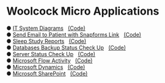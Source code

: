 # Woolcock Micro Applications

&#9679; <a href=https://vmiis.github.io/wimr-diagrams/ >IT System Diagrams</a> &nbsp; <a href=https://github.com/vmiis/wimr-diagrams/>(Code)</a><br> 
&#9679; <a href=https://vmiis.github.io/wimr-snapforms/ >Send Email to Patient with Snapforms Link</a> &nbsp; <a href=https://github.com/vmiis/wimr-snapforms/>(Code)</a><br>
&#9679; <a href=https://vmiis.github.io/wimr-sleep-study/ >Sleep Study Reports</a> &nbsp; <a href=https://github.com/vmiis/wimr-sleep-study/>(Code)</a><br> 
&#9679; <a href=https://vmiis.github.io/wimr-backup-status/ >Databases Backup Status Check Up</a> &nbsp; <a href=https://github.com/vmiis/wimr-backup-status/ >(Code)</a><br> 
&#9679; <a href=https://vmiis.github.io/wimr-server-status/ >Server Status Check Up</a> &nbsp; <a href=https://github.com/vmiis/wimr-server-status/>(Code)</a><br> 
&#9679; <a href=https://vmiis.github.io/wimr-microsoft-flow-activity/ >Microsoft Flow Activity</a> &nbsp; <a href=https://github.com/vmiis/wimr-microsoft-flow-activity>(Code)</a><br> 
&#9679; <a href=https://vmiis.github.io/wimr-microsoft-dynamics/ >Microsoft Dynamics</a> &nbsp; <a href=https://github.com/vmiis/wimr-microsoft-dynamics>(Code)</a><br>
&#9679; <a href=https://vmiis.github.io/wimr-microsoft-sharepoint/ >Microsoft SharePoint</a> &nbsp; <a href=https://github.com/vmiis/wimr-microsoft-sharepoint>(Code)</a><br>
